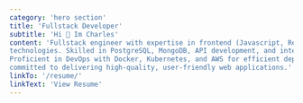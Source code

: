 ```yaml
---
category: 'hero section'
title: 'Fullstack Developer'
subtitle: 'Hi 👋 Im Charles'
content: 'Fullstack engineer with expertise in frontend (Javascript, React, Redux) and backend (Node.js, Express, PHP)
technologies. Skilled in PostgreSQL, MongoDB, API development, and integrating services like Stripe and Twilio.
Proficient in DevOps with Docker, Kubernetes, and AWS for efficient deployment and scaling. Strong in collaboration,
committed to delivering high-quality, user-friendly web applications.'
linkTo: '/resume/'
linkText: 'View Resume'
---
```

